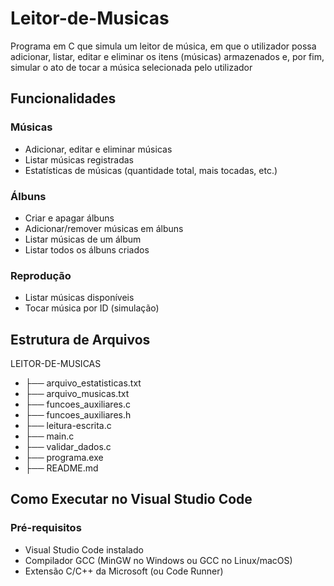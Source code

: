 # Leitor-de-Musicas
Programa em C que simula um leitor de música, em que o utilizador possa adicionar, listar, editar e eliminar os itens (músicas) armazenados e, por fim, simular o ato de tocar a música selecionada pelo utilizador

## Funcionalidades
### Músicas 
- Adicionar, editar e eliminar músicas
- Listar músicas registradas
- Estatísticas de músicas (quantidade total, mais tocadas, etc.)

### Álbuns
- Criar e apagar álbuns
- Adicionar/remover músicas em álbuns
- Listar músicas de um álbum
- Listar todos os álbuns criados

### Reprodução
- Listar músicas disponíveis
- Tocar música por ID (simulação)

## Estrutura de Arquivos
LEITOR-DE-MUSICAS
- ├── arquivo_estatisticas.txt      
- ├── arquivo_musicas.txt           
- ├── funcoes_auxiliares.c         
- ├── funcoes_auxiliares.h            
- ├── leitura-escrita.c              
- ├── main.c                        
- ├── validar_dados.c                 
- ├── programa.exe                    
- ├── README.md                       

## Como Executar no Visual Studio Code

### Pré-requisitos
- Visual Studio Code instalado
- Compilador GCC (MinGW no Windows ou GCC no Linux/macOS)
- Extensão C/C++ da Microsoft (ou Code Runner)

  
